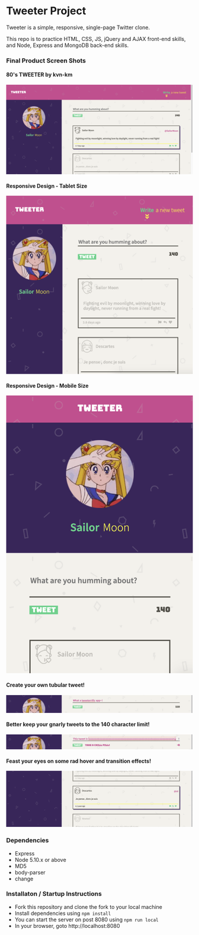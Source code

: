 # Tweeter Project

Tweeter is a simple, responsive, single-page Twitter clone.

This repo is to practice HTML, CSS, JS, jQuery and AJAX front-end skills, and Node, Express and MongoDB back-end skills.

### Final Product Screen Shots

#### 80's TWEETER by kvn-km

!["80's TWEETER by kvn-km"](https://github.com/kvn-km/tweeter/blob/master/public/images/screenshots/tweeter_kvn-km_1.png?raw=true)

#### Responsive Design - Tablet Size

!["Responsive Design - Tablet Size"](https://github.com/kvn-km/tweeter/blob/master/public/images/screenshots/tweeter_kvn-km_2.png?raw=true)

#### Responsive Design - Mobile Size

!["Responsive Design - Mobile Size"](https://github.com/kvn-km/tweeter/blob/master/public/images/screenshots/tweeter_kvn-km_3.png?raw=true)

#### Create your own tubular tweet!

!["Create your own tubular tweet!"](https://github.com/kvn-km/tweeter/blob/master/public/images/screenshots/tweeter_kvn-km_4.png?raw=true)

#### Better keep your gnarly tweets to the 140 character limit!

!["Better keep your gnarly tweets to the 140 character limit!"](https://github.com/kvn-km/tweeter/blob/master/public/images/screenshots/tweeter_kvn-km_5.png?raw=true)

#### Feast your eyes on some rad hover and transition effects!

!["Feast your eyes on some rad hover and transition effects!"](https://github.com/kvn-km/tweeter/blob/master/public/images/screenshots/tweeter_kvn-km_6.png?raw=true)

### Dependencies

- Express
- Node 5.10.x or above
- MD5
- body-parser
- change

### Installaton / Startup Instructions

- Fork this repository and clone the fork to your local machine
- Install dependencies using `npm install`
- You can start the server on post 8080 using `npm run local`
- In your browser, goto http://localhost:8080
